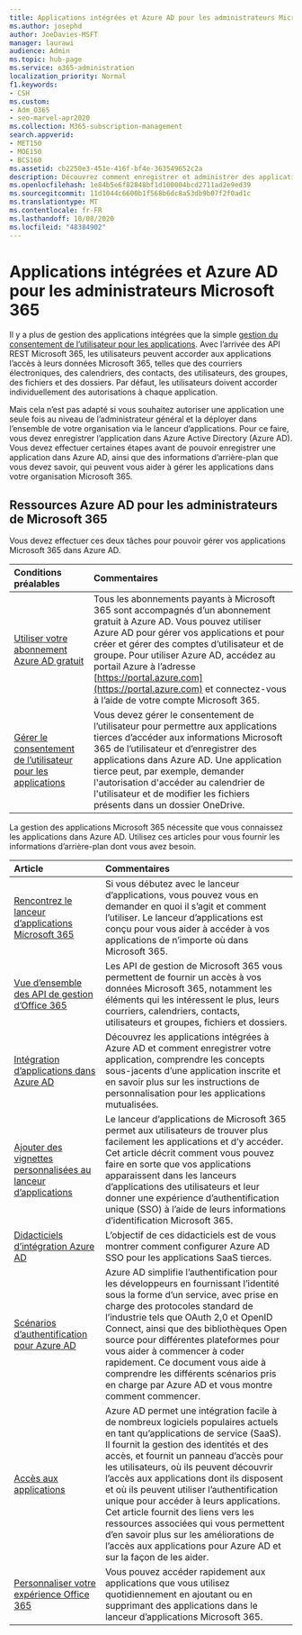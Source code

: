 ```yaml
---
title: Applications intégrées et Azure AD pour les administrateurs Microsoft 365
ms.author: josephd
author: JoeDavies-MSFT
manager: laurawi
audience: Admin
ms.topic: hub-page
ms.service: o365-administration
localization_priority: Normal
f1.keywords:
- CSH
ms.custom:
- Adm_O365
- seo-marvel-apr2020
ms.collection: M365-subscription-management
search.appverid:
- MET150
- MOE150
- BCS160
ms.assetid: cb2250e3-451e-416f-bf4e-363549652c2a
description: Découvrez comment enregistrer et administrer des applications intégrées Office 365 dans Azure AD, en autorisant les autorisations d’application au niveau de l’administrateur général.
ms.openlocfilehash: 1e84b5e6f82848bf1d100004bcd2711ad2e9ed39
ms.sourcegitcommit: 11d1044c6600b1f568b6dc8a53db9b07f2f0ad1c
ms.translationtype: MT
ms.contentlocale: fr-FR
ms.lasthandoff: 10/08/2020
ms.locfileid: "48384902"
---
```

# <a name="integrated-apps-and-azure-ad-for-microsoft-365-administrators"></a>Applications intégrées et Azure AD pour les administrateurs Microsoft 365

Il y a plus de gestion des applications intégrées que la simple [gestion du consentement de l’utilisateur pour les applications](https://docs.microsoft.com/microsoft-365/admin/misc/integrated-apps). Avec l’arrivée des API REST Microsoft 365, les utilisateurs peuvent accorder aux applications l’accès à leurs données Microsoft 365, telles que des courriers électroniques, des calendriers, des contacts, des utilisateurs, des groupes, des fichiers et des dossiers. Par défaut, les utilisateurs doivent accorder individuellement des autorisations à chaque application. 

Mais cela n’est pas adapté si vous souhaitez autoriser une application une seule fois au niveau de l’administrateur général et la déployer dans l’ensemble de votre organisation via le lanceur d’applications. Pour ce faire, vous devez enregistrer l’application dans Azure Active Directory (Azure AD). Vous devez effectuer certaines étapes avant de pouvoir enregistrer une application dans Azure AD, ainsi que des informations d’arrière-plan que vous devez savoir, qui peuvent vous aider à gérer les applications dans votre organisation Microsoft 365.
  
## <a name="azure-ad-resources-for-microsoft-365-admins"></a>Ressources Azure AD pour les administrateurs de Microsoft 365

Vous devez effectuer ces deux tâches pour pouvoir gérer vos applications Microsoft 365 dans Azure AD.
  
|Conditions préalables|Commentaires|
|:-----|:-----|
|[Utiliser votre abonnement Azure AD gratuit](https://docs.microsoft.com/microsoft-365/compliance/use-your-free-azure-ad-subscription-in-office-365) <br/> |Tous les abonnements payants à Microsoft 365 sont accompagnés d’un abonnement gratuit à Azure AD. Vous pouvez utiliser Azure AD pour gérer vos applications et pour créer et gérer des comptes d’utilisateur et de groupe. Pour utiliser Azure AD, accédez au portail Azure à l’adresse [https://portal.azure.com](https://portal.azure.com) et connectez-vous à l’aide de votre compte Microsoft 365.  <br/> |
|[Gérer le consentement de l’utilisateur pour les applications](https://docs.microsoft.com/microsoft-365/admin/misc/integrated-apps) <br/> |Vous devez gérer le consentement de l’utilisateur pour permettre aux applications tierces d’accéder aux informations Microsoft 365 de l’utilisateur et d’enregistrer des applications dans Azure AD. Une application tierce peut, par exemple, demander l'autorisation d'accéder au calendrier de l'utilisateur et de modifier les fichiers présents dans un dossier OneDrive.  <br/> |
   
La gestion des applications Microsoft 365 nécessite que vous connaissez les applications dans Azure AD. Utilisez ces articles pour vous fournir les informations d’arrière-plan dont vous avez besoin.
  
|Article|Commentaires|
|:-----|:-----|
|[Rencontrez le lanceur d’applications Microsoft 365](https://support.microsoft.com/office/meet-the-microsoft-365-app-launcher-79f12104-6fed-442f-96a0-eb089a3f476a) <br/> |Si vous débutez avec le lanceur d’applications, vous pouvez vous en demander en quoi il s’agit et comment l’utiliser. Le lanceur d’applications est conçu pour vous aider à accéder à vos applications de n’importe où dans Microsoft 365.  <br/> |
|[Vue d’ensemble des API de gestion d’Office 365](https://docs.microsoft.com/office/office-365-management-api/office-365-management-apis-overview) <br/> |Les API de gestion de Microsoft 365 vous permettent de fournir un accès à vos données Microsoft 365, notamment les éléments qui les intéressent le plus, leurs courriers, calendriers, contacts, utilisateurs et groupes, fichiers et dossiers. <br/> |
|[Intégration d’applications dans Azure AD](https://docs.microsoft.com/azure/active-directory/develop/quickstart-v1-add-azure-ad-app) <br/> | Découvrez les applications intégrées à Azure AD et comment enregistrer votre application, comprendre les concepts sous-jacents d’une application inscrite et en savoir plus sur les instructions de personnalisation pour les applications mutualisées.  <br/> |
|[Ajouter des vignettes personnalisées au lanceur d’applications](https://docs.microsoft.com/office365/admin/manage/customize-the-app-launcher)  <br/> |Le lanceur d’applications de Microsoft 365 permet aux utilisateurs de trouver plus facilement les applications et d’y accéder. Cet article décrit comment vous pouvez faire en sorte que vos applications apparaissent dans les lanceurs d’applications des utilisateurs et leur donner une expérience d’authentification unique (SSO) à l’aide de leurs informations d’identification Microsoft 365.  <br/> |
|[Didacticiels d’intégration Azure AD](https://docs.microsoft.com/azure/active-directory/saas-apps/tutorial-list) <br/> |L’objectif de ces didacticiels est de vous montrer comment configurer Azure AD SSO pour les applications SaaS tierces.  <br/> |
|[Scénarios d’authentification pour Azure AD](https://go.microsoft.com/fwlink/?LinkId=617145) <br/> |Azure AD simplifie l’authentification pour les développeurs en fournissant l’identité sous la forme d’un service, avec prise en charge des protocoles standard de l’industrie tels que OAuth 2,0 et OpenID Connect, ainsi que des bibliothèques Open source pour différentes plateformes pour vous aider à commencer à coder rapidement. Ce document vous aide à comprendre les différents scénarios pris en charge par Azure AD et vous montre comment commencer.  <br/> |
|[Accès aux applications](https://docs.microsoft.com/azure/active-directory/manage-apps/what-is-access-management) <br/> |Azure AD permet une intégration facile à de nombreux logiciels populaires actuels en tant qu’applications de service (SaaS). Il fournit la gestion des identités et des accès, et fournit un panneau d’accès pour les utilisateurs, où ils peuvent découvrir l’accès aux applications dont ils disposent et où ils peuvent utiliser l’authentification unique pour accéder à leurs applications. Cet article fournit des liens vers les ressources associées qui vous permettent d’en savoir plus sur les améliorations de l’accès aux applications pour Azure AD et sur la façon de les aider.  <br/> |
|[Personnaliser votre expérience Office 365](https://support.microsoft.com/office/personalize-your-office-365-experience-eb34a21b-52fa-4fbf-a8d5-146132242985) <br/> |Vous pouvez accéder rapidement aux applications que vous utilisez quotidiennement en ajoutant ou en supprimant des applications dans le lanceur d’applications Microsoft 365.  <br/> |

